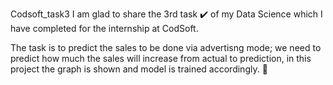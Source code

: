 Codsoft_task3
I am glad to share the 3rd task ✔️ of my Data Science which I have completed for the internship at CodSoft.

The task is to predict the sales to be done via advertisng mode; we need to predict how much the sales will increase from actual to prediction, in this project the graph is shown and model is trained accordingly. 🙂
